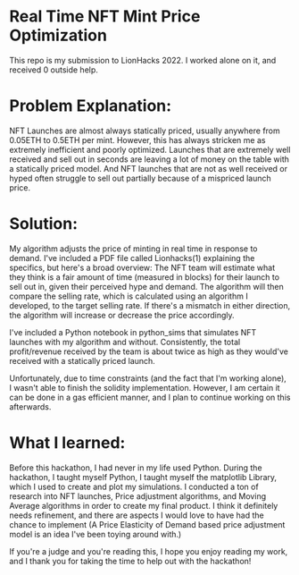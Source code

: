 # Real Time NFT Mint Price Optimization

This repo is my submission to LionHacks 2022. I worked alone on it, and received 0 outside help. 

# Problem Explanation:

NFT Launches are almost always statically priced, usually anywhere from 0.05ETH to 0.5ETH per mint. However, this has always stricken me as extremely inefficient and poorly optimized. Launches that are extremely well received and sell out in seconds are leaving a lot of money on the table with a statically priced model. And NFT launches that are not as well received or hyped often struggle to sell out partially because of a mispriced launch price. 

# Solution:

My algorithm adjusts the price of minting in real time in response to demand. I've included a PDF file called Lionhacks(1) explaining the specifics, but here's a broad overview:
The NFT team will estimate what they think is a fair amount of time (measured in blocks) for their launch to sell out in, given their perceived hype and demand. The algorithm will then compare the selling rate, which is calculated using an algorithm I developed, to the target selling rate. If there's a mismatch in either direction, the algorithm will increase or decrease the price accordingly. 

I've included a Python notebook in python_sims that simulates NFT launches with my algorithm and without. Consistently, the total profit/revenue received by the team is about twice as high as they would've received with a statically priced launch. 

Unfortunately, due to time constraints (and the fact that I'm working alone), I wasn't able to finish the solidity implementation. However, I am certain it can be done in a gas efficient manner, and I plan to continue working on this afterwards.

# What I learned:

Before this hackathon, I had never in my life used Python. During the hackathon, I taught myself Python, I taught myself the matplotlib Library, which I used to create and plot my simulations. I conducted a ton of research into NFT launches, Price adjustment algorithms, and Moving Average algorithms in order to create my final product. I think it definitely needs refinement, and there are aspects I would love to have had the chance to implement (A Price Elasticity of Demand based price adjustment model is an idea I've been toying around with.) 

If you're a judge and you're reading this, I hope you enjoy reading my work, and I thank you for taking the time to help out with the hackathon!
